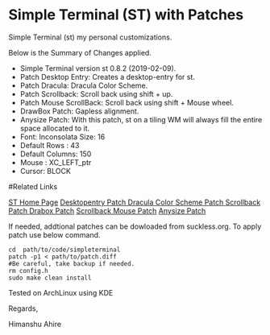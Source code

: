 # Simple Terminal (ST) with Patches
Simple Terminal (st) my personal customizations. 

Below is the Summary of Changes applied.

* Simple Terminal version st 0.8.2 (2019-02-09).
* Patch Desktop Entry: Creates a desktop-entry for st.
* Patch Dracula: Dracula Color Scheme.
* Patch Scrollback: Scroll back using shift + up.
* Patch Mouse ScrollBack: Scroll back using shift + Mouse wheel.
* DrawBox Patch: Gapless alignment.
* Anysize Patch:  With this patch, st on a tiling WM will always fill the entire space allocated to it.
* Font: Inconsolata Size: 16
* Default Rows : 43
* Default Columns: 150
* Mouse : XC_LEFT_ptr
* Cursor: BLOCK

#Related Links

[ST Home Page](https://st.suckless.org/)
[Desktopentry Patch ](https://st.suckless.org/patches/desktopentry/)
[Dracula Color Scheme Patch ](https://st.suckless.org/patches/dracula/)
[Scrollback Patch ](https://st.suckless.org/patches/scrollback/)
[Drabox Patch](https://st.suckless.org/patches/boxdraw/)
[Scrollback Mouse Patch](https://st.suckless.org/patches/scrollback)
[Anysize Patch](https://st.suckless.org/patches/anysize/)

If needed, addtional patches can be dowloaded from suckless.org. To apply patch use below command.
```shell
cd  path/to/code/simpleterminal
patch -p1 < path/to/patch.diff
#Be careful, take backup if needed.
rm config.h
sudo make clean install
```
Tested on ArchLinux using KDE

Regards,

Himanshu Ahire
